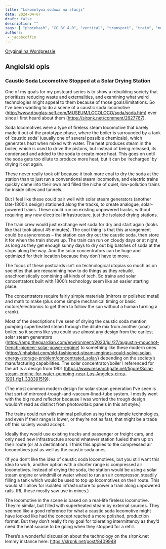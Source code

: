 ```yaml
---
title: "Lokomotywa sodowa na stacji"
date: 2024-04-07
draft: false
description: ""
tags: [ "photobash", "CC BY 4.0", "vertical", "transport", "train", "mountains"]
authors:
 - jacobcoffin
---
```


[Oryginał na Wordpressie](https://jacobcoffinwrites.wordpress.com/2024/04/07/caustic-soda-locomotive-stopped-at-a-solar-drying-station/)

## Angielski opis

### Caustic Soda Locomotive Stopped at a Solar Drying Station

One of my goals for my postcard series is to show a rebuilding society that prioritizes reducing waste and externalities, and examining what weird technologies might appeal to them because of those goals/limitations. So I’ve been wanting to do a scene of a caustic soda locomotive (http://www.douglas-self.com/MUSEUM/LOCOLOCO/soda/soda.htm) ever since I first heard about them (https://slrpnk.net/comment/2627767).

Soda locomotives were a type of fireless steam locomotive that barely made it out of the prototype phase, where the boiler is surrounded by a tank of ‘caustic soda’ (usually one of several possible chemicals), which generates heat when mixed with water. The heat produces steam in the boiler, which is used to drive the pistons, but instead of being released, its condensed and added to the soda to create more heat. This goes on until the soda gets too dilute to produce more heat, but it can be ‘recharged’ by drying it out again.

These never really took off because it took more coal to dry the soda at the station than to just run a conventional steam locomotive, and electric trains quickly came into their own and filled the niche of quiet, low-pollution trains for inside cities and tunnels.

But I feel like these could pair well with solar steam generators (another late-1800’s design) stationed along the tracks, to create analogue, solar-powered trains. These could run on existing unpowered tracks, without requiring any new electrical infrastructure, just the isolated drying stations.

The train crew would just exchange wet soda for dry and start again (looks like that took about 45 minutes). The cool thing is that this arrangement could be asyncronous – the station can dry out the caustic soda, then store it for when the train shows up. The train can run on cloudy days or at night, as long as they get enough sunny days to dry out big batches of soda at the stops along the way. And the solar concentrators can be huge and optimized for their location because they don’t have to move.

The focus of these postcards isn’t on technological utopias so much as on societies that are reexamining how to do things as they rebuild, anachronistically combining all kinds of tech. So trains and solar concentrators built with 1800’s technology seem like an easier starting place.

The concentrators require fairly simple materials (mirrors or polished metal) and math to make (plus some simple mechanical timing or basic motors/electronics to get them to follow the sun without a human turning a crank).

Most of the descriptions I’ve seen of drying the caustic soda mention pumping superheated steam through the dilute mix from another (coal) boiler, so it seems like you could use almost any design from the earliest solar steam generators (https://amp.theguardian.com/environment/2023/jul/27/augustin-mouchot-french-pioneer-solar-power-engine) to something like these modern ones (https://inhabitat.com/old-fashioned-steam-engines-could-solve-solar-energy-storage-problem/concentrated_solar/) depending on the society’s manufacturing capabilities. The solar concentrator/boiler I referenced for the art is a design from 1901 (https://www.researchgate.net/figure/Solar-steam-engine-for-water-pumping-near-Los-Angeles-circa-1901_fig1_338391519).

(The most common modern design for solar steam generation I’ve seen is that sort of mirrored-trough-and-vaccum-lined-tube system. I mostly went with the big round reflector because I was worried the trough design wouldn’t read as distinct from photovoltaic panels in this art style.)

The trains could run with minimal pollution using these simple technologies, and even if their range is lower, or they’re not as fast, that might be a trade off this society would accept.

Ideally they would use existing tracks and passenger or freight cars, and only need new infrastructure around whatever station fueled them up on their route (or at a destination). I think this applies to the compressed air locomotives just as well as the caustic soda ones.

(If you don’t like the idea of caustic soda locomotives, but you still want this idea to work, another option with a shorter range is compressed air locomotives. Instead of drying the soda, the station would be using a solar steam engine or windmill or water wheel to run an air compressor, steadily filling a tank which would be used to top up locomotives on their route. This would still allow for isolated infrastructure to power a train along unpowered rails. IRL these mostly saw use in mines.)

The locomotive in the scene is based on a real-life fireless locomotive. They’re similar, but filled with superheated steam by external sources. They seemed like a good reference for what a caustic soda locomotive might have looked like had the concept reached a more polished, production format. But they don’t really fit my goal for tolerating intermittency as they’d need the heat source to be going when they stopped for a refill.

There’s a wonderful discussion about the technology on the slrpnk.net lemmy instance here: https://slrpnk.net/post/8409948